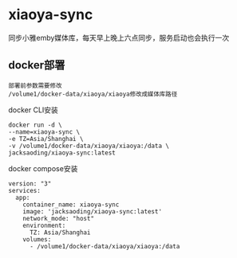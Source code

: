 # xiaoya-sync
同步小雅emby媒体库，每天早上晚上六点同步，服务启动也会执行一次

## docker部署 


```
部署前参数需要修改
/volume1/docker-data/xiaoya/xiaoya修改成媒体库路径
```

docker CLI安装

```
docker run -d \
--name=xiaoya-sync \
-e TZ=Asia/Shanghai \
-v /volume1/docker-data/xiaoya/xiaoya:/data \
jacksaoding/xiaoya-sync:latest
```

docker compose安装

```
version: "3"
services:
  app:
    container_name: xiaoya-sync
    image: 'jacksaoding/xiaoya-sync:latest'
    network_mode: "host"
    environment:
      TZ: Asia/Shanghai
    volumes:
      - /volume1/docker-data/xiaoya/xiaoya:/data
```
